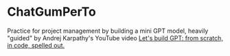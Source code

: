 # ChatGumPerTo
Practice for project management by building a mini GPT model, heavily "guided" by Andrej Karpathy's YouTube video [Let's build GPT: from scratch, in code, spelled out.](https://youtu.be/kCc8FmEb1nY?feature=shared)
